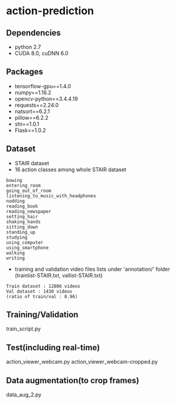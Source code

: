 # action-prediction

## Dependencies
* python 2.7
* CUDA 8.0, cuDNN 6.0

## Packages
* tensorflow-gpu==1.4.0
* numpy==1.16.2
* opencv-python==3.4.4.19
* requests==2.24.0
* natsort==6.2.1
* pillow==6.2.2
* stn==1.0.1
* Flask==1.0.2

## Dataset
* STAIR dataset
* 16 action classes among whole STAIR dataset
```
bowing
entering_room
going_out_of_room
listening_to_music_with_headphones
nodding
reading_book
reading_newspaper
setting_hair
shaking_hands
sitting_down
standing_up
studying
using_computer
using_smartphone
walking
writing

```
* training and validation video files lists under 'annotation/' folder<br>
  (trainlist-STAIR.txt, vallist-STAIR.txt)
```
Train dataset : 12806 videos
Val dataset : 1430 videos
(ratio of train/val : 8.96)
```

## Training/Validation
train_script.py

## Test(including real-time)
action_viewer_webcam.py
action_viewer_webcam-cropped.py

## Data augmentation(to crop frames)
data_aug_2.py

